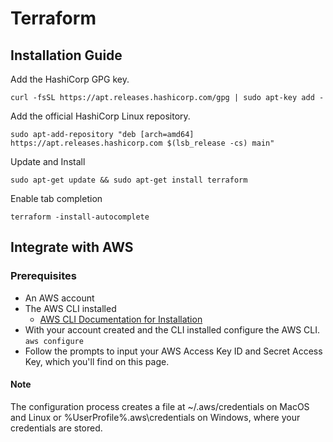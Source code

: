 # Terraform
## Installation Guide
Add the HashiCorp GPG key.
```
curl -fsSL https://apt.releases.hashicorp.com/gpg | sudo apt-key add -
```

Add the official HashiCorp Linux repository.
```
sudo apt-add-repository "deb [arch=amd64] https://apt.releases.hashicorp.com $(lsb_release -cs) main"
```

Update and Install
```
sudo apt-get update && sudo apt-get install terraform
```

Enable tab completion
```
terraform -install-autocomplete
```
## Integrate with AWS
### Prerequisites
- An AWS account
- The AWS CLI installed
  - [AWS CLI Documentation for Installation](https://docs.aws.amazon.com/cli/latest/userguide/install-cliv2-linux.html)
- With your account created and the CLI installed configure the AWS CLI.
      ```
      aws configure
      ```
- Follow the prompts to input your AWS Access Key ID and Secret Access Key, which you'll find on this page.

#### Note
The configuration process creates a file at ~/.aws/credentials on MacOS and Linux or %UserProfile%\.aws\credentials on Windows, where your credentials are stored.

